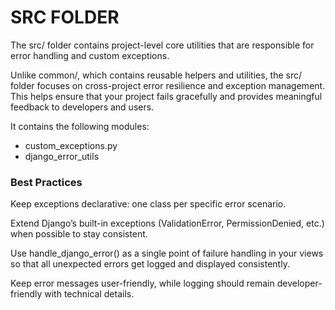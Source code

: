 # SRC FOLDER

The src/ folder contains project-level core utilities that are responsible for error handling and custom exceptions.

Unlike common/, which contains reusable helpers and utilities, the src/ folder focuses on cross-project error resilience and exception management. This helps ensure that your project fails gracefully and provides meaningful feedback to developers and users.

It contains the following modules:
* custom_exceptions.py
* django_error_utils

### Best Practices

Keep exceptions declarative: one class per specific error scenario.

Extend Django’s built-in exceptions (ValidationError, PermissionDenied, etc.) when possible to stay consistent.

Use handle_django_error() as a single point of failure handling in your views so that all unexpected errors get logged and displayed consistently.

Keep error messages user-friendly, while logging should remain developer-friendly with technical details.